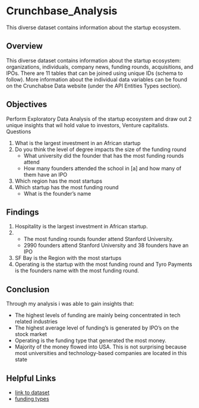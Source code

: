 # Crunchbase_Analysis
This diverse dataset contains information about the startup ecosystem.

## Overview
This diverse dataset contains information about the startup ecosystem: organizations, individuals,
company news, funding rounds, acquisitions, and IPOs.
There are 11 tables that can be joined using unique IDs (schema to follow). More information about the
individual data variables can be found on the Crunchabse Data website (under the API Entities Types
section).

## Objectives
Perform Exploratory Data Analysis of the startup ecosystem and draw out 2 unique
insights that wil hold value to investors, Venture capitalists.
Questions
1. What is the largest investment in an African startup
2. Do you think the level of degree impacts the size of the funding round
   * What university did the founder that has the most funding rounds attend
   * How many founders attended the school in [a] and how many of them have an IPO
3. Which region has the most startups
4. Which startup has the most funding round
   * What is the founder’s name

## Findings
1.	Hospitality is the largest investment in African startup.
2.	* The most funding rounds founder attend Stanford University.
    * 2990 founders attend Stanford University and 38 founders have an IPO
3.	SF Bay is the Region with the most startups
4.	Operating is the startup with the most funding round and Tyro Payments is the founders name with the most funding round.

## Conclusion
Through my analysis i was able to gain insights that:
* The highest levels of funding are mainly being concentrated in tech related industries
*	The highest average level of funding’s is generated by IPO’s on the stock market
*	Operating is the funding type that generated the most money.
*	Majority of the money flowed into USA. This is not surprising because most universities and technology-based companies are located in this state
## Helpful Links
* [link to dataset](https://drive.google.com/drive/folders/1I1kxtYMMUHfl3TGa8d9Hqdc58NrRk_Jo?usp=sharing)
* [funding types](https://support.crunchbase.com/hc/en-us/articles/115010458467-Glossary-of-Funding-Types#:~:text=A%20seed%20round%20typically%20comes,a%20company's%20Series%20A%20round.&text=Series%20A%20and%20Series%20B,stage%20and%20more%20established%20companies.)
